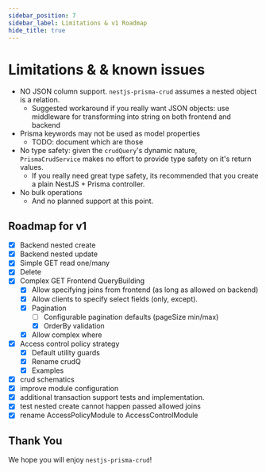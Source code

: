 ```yaml
---
sidebar_position: 7
sidebar_label: Limitations & v1 Roadmap
hide_title: true
---
```


# Limitations & & known issues

-   NO JSON column support. `nestjs-prisma-crud` assumes a nested object is a relation.
    -   Suggested workaround if you really want JSON objects: use middleware for transforming into string on both frontend and backend
-   Prisma keywords may not be used as model properties
    -   TODO: document which are those
-   No type safety: given the `crudQuery`'s dynamic nature, `PrismaCrudService` makes no effort to provide type safety on it's return values.
    -   If you really need great type safety, its recommended that you create a plain NestJS + Prisma controller.
-   No bulk operations
    -   And no planned support at this point.

## Roadmap for v1

-   [x] Backend nested create
-   [x] Backend nested update
-   [x] Simple GET read one/many
-   [x] Delete
-   [x] Complex GET Frontend QueryBuilding
    -   [x] Allow specifying joins from frontend (as long as allowed on backend)
    -   [x] Allow clients to specify select fields (only, except).
    -   [x] Pagination
        -   [ ] Configurable pagination defaults (pageSize min/max)
        -   [x] OrderBy validation
    -   [x] Allow complex where
-   [x] Access control policy strategy
    -   [x] Default utility guards
    -   [x] Rename crudQ
    -   [x] Examples
-   [x] crud schematics
-   [x] improve module configuration
-   [x] additional transaction support tests and implementation.
-   [x] test nested create cannot happen passed allowed joins
-   [x] rename AccessPolicyModule to AccessControlModule

## Thank You

We hope you will enjoy `nestjs-prisma-crud`!
